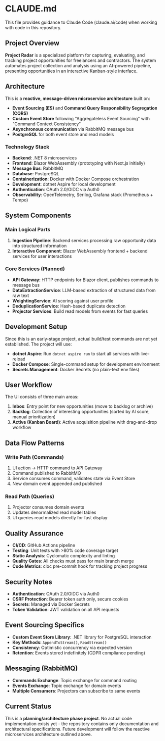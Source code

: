 # CLAUDE.md

This file provides guidance to Claude Code (claude.ai/code) when working with code in this repository.

## Project Overview

**Project Radar** is a specialized platform for capturing, evaluating, and tracking project opportunities for freelancers and contractors. The system automates project collection and analysis using an AI-powered pipeline, presenting opportunities in an interactive Kanban-style interface.

## Architecture

This is a **reactive, message-driven microservice architecture** built on:

- **Event Sourcing (ES)** and **Command Query Responsibility Segregation (CQRS)**
- **Custom Event Store** following "Aggregateless Event Sourcing" with "Command Context Consistency"
- **Asynchronous communication** via RabbitMQ message bus
- **PostgreSQL** for both event store and read models

### Technology Stack

- **Backend**: .NET 8 microservices
- **Frontend**: Blazor WebAssembly (prototyping with Next.js initially)
- **Message Bus**: RabbitMQ
- **Database**: PostgreSQL
- **Containerization**: Docker with Docker Compose orchestration
- **Development**: dotnet Aspire for local development
- **Authentication**: OAuth 2.0/OIDC via Auth0
- **Observability**: OpenTelemetry, Serilog, Grafana stack (Prometheus + Tempo)

## System Components

### Main Logical Parts
1. **Ingestion Pipeline**: Backend services processing raw opportunity data into structured information
2. **Interactive Component**: Blazor WebAssembly frontend + backend services for user interactions

### Core Services (Planned)
- **API Gateway**: HTTP endpoints for Blazor client, publishes commands to message bus
- **DataExtractionService**: LLM-based extraction of structured data from raw text
- **WeightingService**: AI scoring against user profile
- **DeduplicationService**: Hash-based duplicate detection
- **Projector Services**: Build read models from events for fast queries

## Development Setup

Since this is an early-stage project, actual build/test commands are not yet established. The project will use:

- **dotnet Aspire**: Run `dotnet aspire run` to start all services with live-reload
- **Docker Compose**: Single-command setup for development environment
- **Secrets Management**: Docker Secrets (no plain-text env files)

## User Workflow

The UI consists of three main areas:
1. **Inbox**: Entry point for new opportunities (move to backlog or archive)
2. **Backlog**: Collection of interesting opportunities (sorted by AI score, manual prioritization)
3. **Active (Kanban Board)**: Active acquisition pipeline with drag-and-drop workflow

## Data Flow Patterns

### Write Path (Commands)
1. UI action → HTTP command to API Gateway
2. Command published to RabbitMQ
3. Service consumes command, validates state via Event Store
4. New domain event appended and published

### Read Path (Queries)
1. Projector consumes domain events
2. Updates denormalized read model tables
3. UI queries read models directly for fast display

## Quality Assurance

- **CI/CD**: GitHub Actions pipeline
- **Testing**: Unit tests with >80% code coverage target
- **Static Analysis**: Cyclomatic complexity and linting
- **Quality Gates**: All checks must pass for main branch merge
- **Code Metrics**: cloc pre-commit hook for tracking project progress

## Security Notes

- **Authentication**: OAuth 2.0/OIDC via Auth0
- **CSRF Protection**: Bearer token auth only, secure cookies
- **Secrets**: Managed via Docker Secrets
- **Token Validation**: JWT validation on all API requests

## Event Sourcing Specifics

- **Custom Event Store Library**: .NET library for PostgreSQL interaction
- **Key Methods**: `AppendToStream()`, `ReadStream()`
- **Consistency**: Optimistic concurrency via expected version
- **Retention**: Events stored indefinitely (GDPR compliance pending)

## Messaging (RabbitMQ)

- **Commands Exchange**: Topic exchange for command routing
- **Events Exchange**: Topic exchange for domain events
- **Multiple Consumers**: Projectors can subscribe to same events

## Current Status

This is a **planning/architecture phase project**. No actual code implementation exists yet - the repository contains only documentation and architectural specifications. Future development will follow the reactive microservices architecture outlined above.